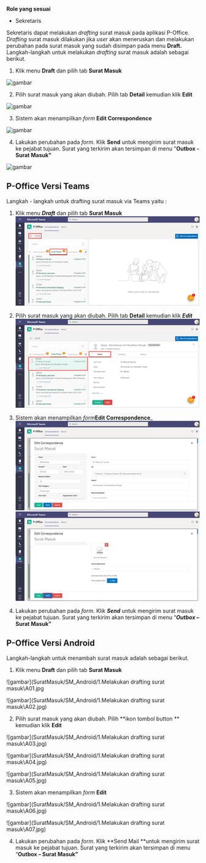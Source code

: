 **Role yang sesuai**

- Sekretaris

Sekretaris dapat melakukan _drafting_ surat masuk pada aplikasi P-Office. _Drafting_ surat masuk dilakukan jika _user_ akan meneruskan dan melakukan perubahan pada surat masuk yang sudah disimpan pada menu **Draft.** Langkah-langkah untuk melakukan _drafting_ surat masuk adalah sebagai berikut.

1.    Klik menu **Draft** dan pilih tab **Surat Masuk**

![gambar](SC_SuratMasuk/SM06.png)

2.    Pilih surat masuk yang akan diubah. Pilih tab **Detail** kemudian klik **Edit**

![gambar](SC_SuratMasuk/SM07.png)

3.    Sistem akan menampilkan _form_ **Edit Correspondence**

![gambar](SC_SuratMasuk/SM08.png)

4.	  Lakukan perubahan pada _form_. Klik **Send** untuk mengirim surat masuk ke pejabat tujuan. Surat yang terkirim akan tersimpan di menu "**Outbox - Surat Masuk"**

![gambar](SC_SuratMasuk/SM09.png)



## **P-Office Versi Teams**

Langkah - langkah untuk drafting surat masuk via Teams yaitu :


1. Klik menu _**Draft**_ dan pilih tab **Surat Masuk**
![gambar](SuratMasuk/SM_Teams/SM06.png)

2. Pilih surat masuk yang akan diubah. Pilih tab **Detail** kemudian klik _**Edit**_
![gambar](SuratMasuk/SM_Teams/SM07.png)

3. Sistem akan menampilkan _form_**Edit Correspondence**_
![gambar](SuratMasuk/SM_Teams/SM08.png)
![gambar](SuratMasuk/SM_Teams/SM09.png)

4. Lakukan perubahan pada _form_. Klik _**Send**_ untuk mengirim surat masuk ke pejabat tujuan. Surat yang terkirim akan tersimpan di menu “**_Outbox_ – Surat Masuk”**


## **P-Office Versi Android**

Langkah-langkah untuk menambah surat masuk adalah sebagai berikut.

1. Klik menu **Draft** dan pilih tab **Surat Masuk**

![gambar](SuratMasuk/SM_Android/1.Melakukan drafting surat masuk\A01.jpg
  
![gambar](SuratMasuk/SM_Android/1.Melakukan drafting surat masuk\A02.jpg)

2. Pilih surat masuk yang akan diubah. Pilih **ikon tombol button ** kemudian klik **Edit**

![gambar](SuratMasuk/SM_Android/1.Melakukan drafting surat masuk\A03.jpg)

![gambar](SuratMasuk/SM_Android/1.Melakukan drafting surat masuk\A04.jpg)

![gambar](SuratMasuk/SM_Android/1.Melakukan drafting surat masuk\A05.jpg)

3. Sistem akan menampilkan _form_ **Edit**

![gambar](SuratMasuk/SM_Android/1.Melakukan drafting surat masuk\A06.jpg)

![gambar](SuratMasuk/SM_Android/1.Melakukan drafting surat masuk\A07.jpg)


4. Lakukan perubahan pada _form_. Klik **Send Mail **untuk mengirim surat masuk ke pejabat tujuan. Surat yang terkirim akan tersimpan di menu “**Outbox – Surat Masuk”**